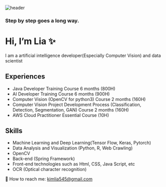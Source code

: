 ![header](https://capsule-render.vercel.app/api?type=waving&color=auto&height=300&section=header&text=RYEOEUN%20KIM&animation=fadeIn&fontSize=90&animation=d6ace6)

### Step by step goes a long way.

# Hi, I’m Lia ✨
I am a artificial intelligence developer(Especially Computer Vision) and data scientist 

## Experiences 
- Java Developer Training Course 6 months (800H)
- AI Developer Training Course 6 months (900H)
- Computer Vision (OpenCV for python3) Course 2 months (160H)
- Computer Vision Project Development Process (Classification, Detection, Segmentation, GAN) Course 2 months (160H)
- AWS Cloud Practitioner Essential Course (10H)

## Skills
- Machine Learning and Deep Learning(Tensor Flow, Keras, Pytorch)
- Data Analysis and Visualization (Python, R, Web Crawling)
- OpenCV
- Back-end (Spring Framework)
- Front-end technologies such as Html, CSS, Java Script, etc
- OCR (Optical character recognition)

💬 How to reach me: kimlia545@gmail.com

<!--
**kimlia545/kimlia545** is a ✨ _special_ ✨ repository because its `README.md` (this file) appears on your GitHub profile.


